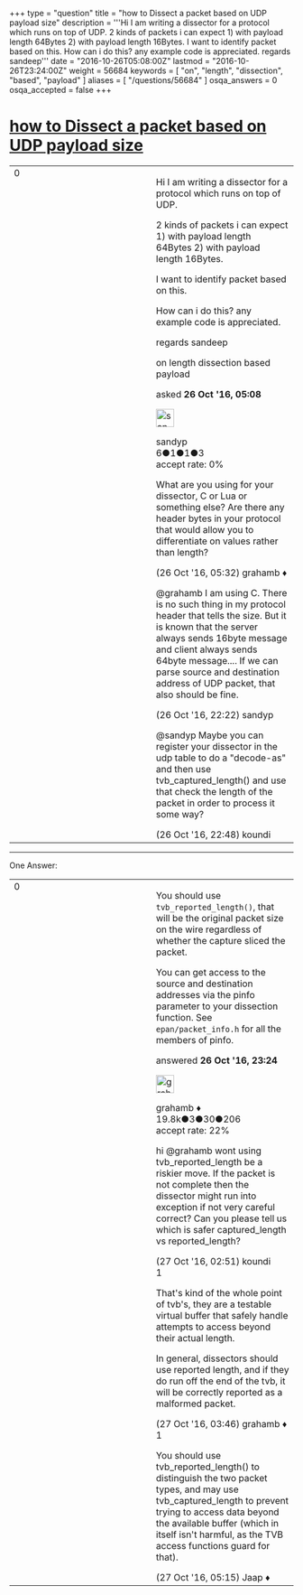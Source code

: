 +++
type = "question"
title = "how to Dissect a packet based on UDP payload size"
description = '''Hi  I am writing a dissector for a protocol which runs on top of UDP. 2 kinds of packets i can expect  1) with payload length 64Bytes  2) with payload length 16Bytes. I want to identify packet based on this. How can i do this? any example code is appreciated. regards sandeep'''
date = "2016-10-26T05:08:00Z"
lastmod = "2016-10-26T23:24:00Z"
weight = 56684
keywords = [ "on", "length", "dissection", "based", "payload" ]
aliases = [ "/questions/56684" ]
osqa_answers = 0
osqa_accepted = false
+++

<div class="headNormal">

# [how to Dissect a packet based on UDP payload size](/questions/56684/how-to-dissect-a-packet-based-on-udp-payload-size)

</div>

<div id="main-body">

<div id="askform">

<table id="question-table" style="width:100%;"><colgroup><col style="width: 50%" /><col style="width: 50%" /></colgroup><tbody><tr class="odd"><td style="width: 30px; vertical-align: top"><div class="vote-buttons"><div id="post-56684-score" class="post-score" title="current number of votes">0</div><div id="favorite-count" class="favorite-count"></div></div></td><td><div id="item-right"><div class="question-body"><p>Hi I am writing a dissector for a protocol which runs on top of UDP.</p><p>2 kinds of packets i can expect 1) with payload length 64Bytes 2) with payload length 16Bytes.</p><p>I want to identify packet based on this.</p><p>How can i do this? any example code is appreciated.</p><p>regards sandeep</p></div><div id="question-tags" class="tags-container tags">on length dissection based payload</div><div id="question-controls" class="post-controls"></div><div class="post-update-info-container"><div class="post-update-info post-update-info-user"><p>asked <strong>26 Oct '16, 05:08</strong></p><img src="https://secure.gravatar.com/avatar/41e40bb12df6d7a84466fd7dcbf6cd26?s=32&amp;d=identicon&amp;r=g" class="gravatar" width="32" height="32" alt="sandyp&#39;s gravatar image" /><p>sandyp<br />
<span class="score" title="6 reputation points">6</span><span title="1 badges"><span class="badge1">●</span><span class="badgecount">1</span></span><span title="1 badges"><span class="silver">●</span><span class="badgecount">1</span></span><span title="3 badges"><span class="bronze">●</span><span class="badgecount">3</span></span><br />
<span class="accept_rate" title="Rate of the user&#39;s accepted answers">accept rate:</span> <span title="sandyp has no accepted answers">0%</span></p></div></div><div id="comments-container-56684" class="comments-container"><span id="56686"></span><div id="comment-56686" class="comment"><div id="post-56686-score" class="comment-score"></div><div class="comment-text"><p>What are you using for your dissector, C or Lua or something else? Are there any header bytes in your protocol that would allow you to differentiate on values rather than length?</p></div><div id="comment-56686-info" class="comment-info"><span class="comment-age">(26 Oct '16, 05:32)</span> grahamb ♦</div></div><span id="56723"></span><div id="comment-56723" class="comment"><div id="post-56723-score" class="comment-score"></div><div class="comment-text"><p>@grahamb I am using C. There is no such thing in my protocol header that tells the size. But it is known that the server always sends 16byte message and client always sends 64byte message.... If we can parse source and destination address of UDP packet, that also should be fine.</p></div><div id="comment-56723-info" class="comment-info"><span class="comment-age">(26 Oct '16, 22:22)</span> sandyp</div></div><span id="56724"></span><div id="comment-56724" class="comment"><div id="post-56724-score" class="comment-score"></div><div class="comment-text"><p>@sandyp Maybe you can register your dissector in the udp table to do a "decode-as" and then use tvb_captured_length() and use that check the length of the packet in order to process it some way?</p></div><div id="comment-56724-info" class="comment-info"><span class="comment-age">(26 Oct '16, 22:48)</span> koundi</div></div></div><div id="comment-tools-56684" class="comment-tools"></div><div class="clear"></div><div id="comment-56684-form-container" class="comment-form-container"></div><div class="clear"></div></div></td></tr></tbody></table>

------------------------------------------------------------------------

<div class="tabBar">

<span id="sort-top"></span>

<div class="headQuestions">

One Answer:

</div>

</div>

<span id="56727"></span>

<div id="answer-container-56727" class="answer">

<table style="width:100%;"><colgroup><col style="width: 50%" /><col style="width: 50%" /></colgroup><tbody><tr class="odd"><td style="width: 30px; vertical-align: top"><div class="vote-buttons"><div id="post-56727-score" class="post-score" title="current number of votes">0</div></div></td><td><div class="item-right"><div class="answer-body"><p>You should use <code>tvb_reported_length()</code>, that will be the original packet size on the wire regardless of whether the capture sliced the packet.</p><p>You can get access to the source and destination addresses via the pinfo parameter to your dissection function. See <code>epan/packet_info.h</code> for all the members of pinfo.</p></div><div class="answer-controls post-controls"></div><div class="post-update-info-container"><div class="post-update-info post-update-info-user"><p>answered <strong>26 Oct '16, 23:24</strong></p><img src="https://secure.gravatar.com/avatar/d2a7e24ca66604c749c7c88c1da8ff78?s=32&amp;d=identicon&amp;r=g" class="gravatar" width="32" height="32" alt="grahamb&#39;s gravatar image" /><p>grahamb ♦<br />
<span class="score" title="19834 reputation points"><span>19.8k</span></span><span title="3 badges"><span class="badge1">●</span><span class="badgecount">3</span></span><span title="30 badges"><span class="silver">●</span><span class="badgecount">30</span></span><span title="206 badges"><span class="bronze">●</span><span class="badgecount">206</span></span><br />
<span class="accept_rate" title="Rate of the user&#39;s accepted answers">accept rate:</span> <span title="grahamb has 274 accepted answers">22%</span></p></div></div><div id="comments-container-56727" class="comments-container"><span id="56732"></span><div id="comment-56732" class="comment"><div id="post-56732-score" class="comment-score"></div><div class="comment-text"><p>hi @grahamb wont using tvb_reported_length be a riskier move. If the packet is not complete then the dissector might run into exception if not very careful correct? Can you please tell us which is safer captured_length vs reported_length?</p></div><div id="comment-56732-info" class="comment-info"><span class="comment-age">(27 Oct '16, 02:51)</span> koundi</div></div><span id="56734"></span><div id="comment-56734" class="comment"><div id="post-56734-score" class="comment-score">1</div><div class="comment-text"><p>That's kind of the whole point of tvb's, they are a testable virtual buffer that safely handle attempts to access beyond their actual length.</p><p>In general, dissectors should use reported length, and if they do run off the end of the tvb, it will be correctly reported as a malformed packet.</p></div><div id="comment-56734-info" class="comment-info"><span class="comment-age">(27 Oct '16, 03:46)</span> grahamb ♦</div></div><span id="56736"></span><div id="comment-56736" class="comment"><div id="post-56736-score" class="comment-score">1</div><div class="comment-text"><p>You should use tvb_reported_length() to distinguish the two packet types, and may use tvb_captured_length to prevent trying to access data beyond the available buffer (which in itself isn't harmful, as the TVB access functions guard for that).</p></div><div id="comment-56736-info" class="comment-info"><span class="comment-age">(27 Oct '16, 05:15)</span> Jaap ♦</div></div></div><div id="comment-tools-56727" class="comment-tools"></div><div class="clear"></div><div id="comment-56727-form-container" class="comment-form-container"></div><div class="clear"></div></div></td></tr></tbody></table>

</div>

<div class="paginator-container-left">

</div>

</div>

</div>


